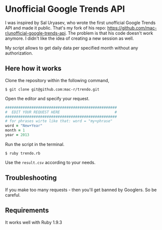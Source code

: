 # Unofficial Google Trends API
I was inspired by Sal Uryasev, who wrote the first unofficial Google Trends API and made it public. That's my fork of his repo: https://github.com/mac-r/unofficial-google-trends-api. The problem is that his code doesn't work anymore. I didn't like the idea of creating a new session as well.

My script allows to get daily data per specified month without any authorization. 

## Here how it works

Clone the repository within the following command,
```
$ git clone git@github.com:mac-r/trendo.git
```

Open the editor and specify your request.
```ruby
###################################################
#  EDIT YOUR REQUEST HERE                         #
###################################################
# for phrases wirte like that: word = "my+phrase"
word = "New+Year" 
month = 1
year = 2013
```

Run the script in the terminal.
```
$ ruby trendo.rb
```

Use the ```result.csv``` according to your needs.

## Troubleshooting
If you make too many requests - then you'll get banned by Googlers. So be careful.

## Requirements
It works well with Ruby 1.9.3